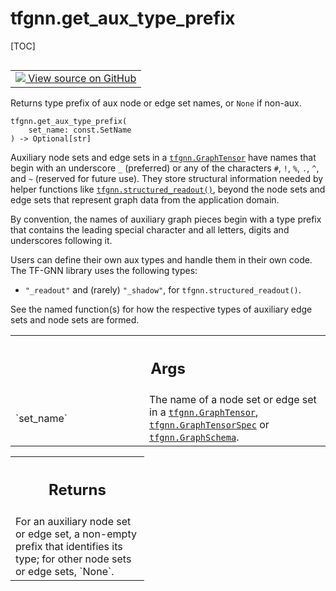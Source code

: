 <!-- lint-g3mark -->

# tfgnn.get_aux_type_prefix

[TOC]

<!-- Insert buttons and diff -->

<table class="tfo-notebook-buttons tfo-api nocontent" align="left">
<td>
  <a target="_blank" href="https://github.com/tensorflow/gnn/tree/master/tensorflow_gnn/graph/graph_tensor.py#L1755-L1787">
    <img src="https://www.tensorflow.org/images/GitHub-Mark-32px.png" />
    View source on GitHub
  </a>
</td>
</table>

Returns type prefix of aux node or edge set names, or `None` if non-aux.

<pre class="devsite-click-to-copy prettyprint lang-py tfo-signature-link">
<code>tfgnn.get_aux_type_prefix(
    set_name: const.SetName
) -> Optional[str]
</code></pre>

<!-- Placeholder for "Used in" -->

Auxiliary node sets and edge sets in a
<a href="../tfgnn/GraphTensor.md"><code>tfgnn.GraphTensor</code></a> have names
that begin with an underscore `_` (preferred) or any of the characters `#`, `!`,
`%`, `.`, `^`, and `~` (reserved for future use). They store structural
information needed by helper functions like
<a href="../tfgnn/structured_readout.md"><code>tfgnn.structured_readout()</code></a>,
beyond the node sets and edge sets that represent graph data from the
application domain.

By convention, the names of auxiliary graph pieces begin with a type prefix that
contains the leading special character and all letters, digits and underscores
following it.

Users can define their own aux types and handle them in their own code. The
TF-GNN library uses the following types:

  - `"_readout"` and (rarely) `"_shadow"`, for `tfgnn.structured_readout()`.

See the named function(s) for how the respective types of auxiliary edge sets
and node sets are formed.

<!-- Tabular view -->

 <table class="responsive fixed orange">
<colgroup><col width="214px"><col></colgroup>
<tr><th colspan="2"><h2 class="add-link">Args</h2></th></tr>

<tr>
<td>
`set_name`<a id="set_name"></a>
</td>
<td>
The name of a node set or edge set in a <a href="../tfgnn/GraphTensor.md"><code>tfgnn.GraphTensor</code></a>,
<a href="../tfgnn/GraphTensorSpec.md"><code>tfgnn.GraphTensorSpec</code></a> or <a href="../tfgnn/GraphSchema.md"><code>tfgnn.GraphSchema</code></a>.
</td>
</tr>
</table>

<!-- Tabular view -->

 <table class="responsive fixed orange">
<colgroup><col width="214px"><col></colgroup>
<tr><th colspan="2"><h2 class="add-link">Returns</h2></th></tr>
<tr class="alt">
<td colspan="2">
For an auxiliary node set or edge set, a non-empty prefix that identifies
its type; for other node sets or edge sets, `None`.
</td>
</tr>

</table>
